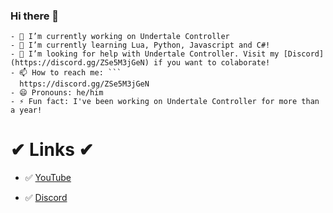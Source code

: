 ### Hi there 👋
```
- 🔭 I’m currently working on Undertale Controller
- 🌱 I’m currently learning Lua, Python, Javascript and C#!
- 🤔 I’m looking for help with Undertale Controller. Visit my [Discord](https://discord.gg/ZSe5M3jGeN) if you want to colaborate!
- 📫 How to reach me: ```
  https://discord.gg/ZSe5M3jGeN
- 😄 Pronouns: he/him
- ⚡ Fun fact: I've been working on Undertale Controller for more than a year!

```
# ✔ Links ✔
- ✅ [YouTube](https://www.youtube.com/channel/UCL3XW3JfhRCZpeHJOFAV56Q)

- ✅ [Discord](https://discord.gg/ZSe5M3jGeN)
